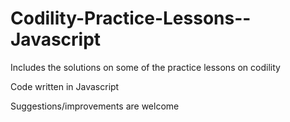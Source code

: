 # Codility-Practice-Lessons--Javascript
Includes the solutions on some of the practice lessons on codility 

Code written in Javascript

Suggestions/improvements are welcome

